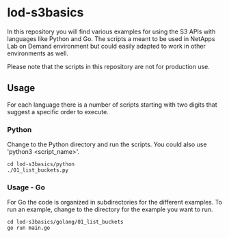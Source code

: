 # lod-s3basics
In this repository you will find various examples for using the S3 APIs with languages like Python and Go. 
The scripts a meant to be used in NetApps Lab on Demand environment but could easily adapted to work in other 
environments as well. 

Please note that the scripts in this repository are not for production use.

## Usage
For each language there is a number of scripts starting with two digits that suggest a specific order to execute. 

### Python
Change to the Python directory and run the scripts. You could also use 'python3 <script_name>'.
```
cd lod-s3basics/python
./01_list_buckets.py
```

### Usage - Go
For Go the code is organized in subdirectories for the different examples. To run an example, change to the directory for the example you want to run. 
```
cd lod-s3basics/golang/01_list_buckets
go run main.go
```

